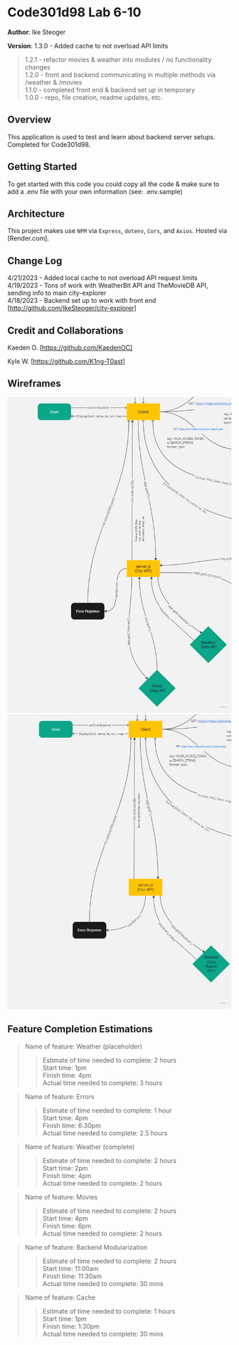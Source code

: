 # Code301d98 Lab 6-10

**Author**: Ike Steoger

**Version**: 1.3.0 - Added cache to not overload API limits

>1.2.1 - refactor movies & weather into modules / no functionality changes  
>1.2.0 - front and backend communicating in multiple methods via /weather & /movies  
>1.1.0 - completed front end & backend set up in temporary  
>1.0.0 - repo, file creation, readme updates, etc.  

## Overview

This application is used to test and learn about backend server setups. Completed for Code301d98.

## Getting Started

To get started with this code you could copy all the code & make sure to add a .env file with your own information (see: .env.sample)

## Architecture

This project makes use `NPM` via `Express`, `dotenv`, `Cors`, and `Axios`. Hosted via [Render.com].

## Change Log

4/21/2023 - Added local cache to not overload API request limits  
4/19/2023 - Tons of work with WeatherBit API and TheMovieDB API, sending info to main city-explorer  
4/18/2023 - Backend set up to work with front end [http://github.com/IkeSteoger/city-explorer]  

## Credit and Collaborations

Kaeden O. [https://github.com/KaedenOC]

Kyle W. [https://github.com/K1ng-T0ast]

## Wireframes

![Lab08 Wireframe](/public/lab08wireframe.jpg)
![Lab07 Wireframe](/public/lab07wireframe.jpg)

## Feature Completion Estimations

>Name of feature: Weather (placeholder)
>>Estimate of time needed to complete: 2 hours  
>>Start time: 1pm  
>>Finish time: 4pm  
>>Actual time needed to complete: 3 hours  

>Name of feature: Errors
>>Estimate of time needed to complete: 1 hour  
>>Start time: 4pm  
>>Finish time: 6:30pm  
>>Actual time needed to complete: 2.5 hours  

>Name of feature: Weather (complete)
>>Estimate of time needed to complete: 2 hours  
>>Start time: 2pm  
>>Finish time: 4pm  
>>Actual time needed to complete: 2 hours  

>Name of feature: Movies
>>Estimate of time needed to complete: 2 hours  
>>Start time: 4pm  
>>Finish time: 6pm  
>>Actual time needed to complete: 2 hours  

>Name of feature: Backend Modularization
>>Estimate of time needed to complete: 2 hours  
>>Start time: 11:00am  
>>Finish time: 11:30am  
>>Actual time needed to complete: 30 mins  

>Name of feature: Cache
>>Estimate of time needed to complete: 1 hours  
>>Start time: 1pm  
>>Finish time: 1:30pm  
>>Actual time needed to complete: 30 mins  
